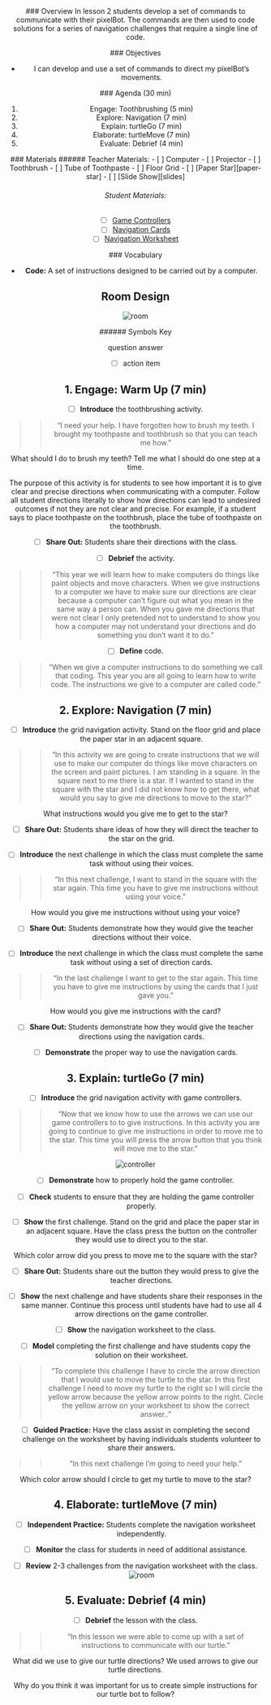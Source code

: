 <header class='header' title='pixelBotGo' subtitle='Lesson 02'/>

<notable>
<iconp src='/icons/activity.png'>### Overview</iconp>
In lesson 2 students develop a set of commands to communicate with their pixelBot. The commands are then used to code solutions for a series of navigation challenges that require a single line of code.

<iconp src='/icons/objectives.png'>### Objectives</iconp>
- I can develop and use a set of commands to direct my pixelBot’s movements.

<iconp src='/icons/agenda.png'>### Agenda (30 min)</iconp>

1. Engage: Toothbrushing (5 min)
1. Explore: Navigation (7 min)
1. Explain: turtleGo (7 min)
1. Elaborate: turtleMove (7 min)
1. Evaluate: Debrief (4 min)

<note>
<iconp src='/icons/materials.png'>### Materials</iconp>
###### Teacher Materials:
- [ ] Computer
- [ ] Projector
- [ ] Toothbrush
- [ ] Tube of Toothpaste
- [ ] Floor Grid
- [ ] [Paper Star][paper-star]
- [ ] [Slide Show][slides]

###### Student Materials:
- [ ] [Game Controllers][paper-controllers]
- [ ] [Navigation Cards][direction-cards]
- [ ] [Navigation Worksheet][worksheet]

<iconp src='/icons/vocab.png'>### Vocabulary</iconp>

- **Code:** A set of instructions designed to be carried out by a computer.

</note>

<pagebreak/>

## Room Design

![room](/images/layout-grid.png)

<note borderLeft='2px solid green' mt='2em'>
###### Symbols Key

<iconp ml='1.65em' type='question'>question</iconp>
<iconp ml='1.65em' type='answer'>answer</iconp>
- [ ] action item
</note>

<pagebreak/>


## 1. Engage: Warm Up (7 min)
- [ ] **Introduce** the toothbrushing activity.
>> “I need your help. I have forgotten how to brush my teeth. I brought my toothpaste and toothbrush so that you can teach me how.”

<iconp type='question'>What should I do to brush my teeth? Tell me what I should do one step at a time.</iconp>

<note type='key' title='Key Points'>The purpose of this activity is for students to see how important it is to give clear and precise directions when communicating with a computer. Follow all student directions literally to show how directions can lead to undesired outcomes if not they are not clear and precise. For example, if a student says to place toothpaste on the toothbrush, place the tube of toothpaste on the toothbrush.</note>

- [ ] **Share Out:** Students share their directions with the class.

- [ ] **Debrief** the activity.
>> “This year we will learn how to make computers do things like paint objects and move characters. When we give instructions to a computer we have to make sure our directions are clear because a computer can’t figure out what you mean in the same way a person can. When you gave me directions that were not clear I only pretended not to understand to show you how a computer may not understand your directions and do something you don’t want it to do.”

- [ ] **Define** code.
>> “When we give a computer instructions to do something we call that coding. This year you are all going to learn how to write code. The instructions we give to a computer are called code.”

## 2. Explore: Navigation (7 min)
- [ ] **Introduce** the grid navigation activity. Stand on the floor grid and place the paper star in an adjacent square.
>> “In this activity we are going to create instructions that we will use to make our computer do things like move characters on the screen and paint pictures.
I am standing in a square. In the square next to me there is a star. If I wanted to stand in the square with the star and I did not know how to get there, what would you say to give me directions to move to the star?”

<iconp type='question'>What instructions would you give me to get to the star?</iconp>

- [ ] **Share Out:** Students share ideas of how they will direct the teacher to the star on the grid.

- [ ] **Introduce** the next challenge in which the class must complete the same task without using their voices.
>> “In this next challenge, I want to stand in the square with the star again. This time you have to give me instructions without using your voice.”

<iconp type='question'>How would you give me instructions without using your voice?</iconp>

- [ ] **Share Out:** Students demonstrate how they would give the teacher directions without their voice.

- [ ] **Introduce** the next challenge in which the class must complete the same task without using a set of direction cards.
>> “In the last challenge I want to get to the star again. This time you have to give me instructions by using the cards that I just gave you.”

<iconp type='question'>How would you give me instructions with the card?</iconp>

- [ ] **Share Out:** Students demonstrate how they would give the teacher directions using the navigation cards.

- [ ] **Demonstrate** the proper way to use the navigation cards.

## 3. Explain: turtleGo (7 min)
- [ ] **Introduce** the grid navigation activity with game controllers.
>> “Now that we know how to use the arrows we can use our game controllers to to give instructions. In this activity you are going to continue to give me instructions in order to move me to the star. This time you will press the arrow button that you think will move me to the star.”

<note>![controller](./images/game-controller.png)</note>

- [ ] **Demonstrate** how to properly hold the game controller.

- [ ] **Check** students to ensure that they are holding the game controller properly.

- [ ] **Show** the first challenge. Stand on the grid and place the paper star in an adjacent square. Have the class press the button on the controller they would use to direct you to the star.

<iconp type='question'>Which color arrow did you press to move me to the square with the star?</iconp>

- [ ] **Share Out:** Students share out the button they would press to give the teacher directions.

- [ ] **Show** the next challenge and have students share their responses in the same manner. Continue this process until students have had to use all 4 arrow directions on the game controller.

- [ ] **Show** the navigation worksheet to the class.

- [ ] **Model** completing the first challenge and have students copy the solution on their worksheet.
>> “To complete this challenge I have to circle the arrow direction that I would use to move the turtle to the star. In this first challenge I need to move my turtle to the right so I will circle the yellow arrow because the yellow arrow points to the right. Circle the yellow arrow on your worksheet to show the correct answer..”

- [ ] **Guided Practice:** Have the class assist in completing the second challenge on the worksheet by having individuals students volunteer to share their answers.
>> “In this next challenge I’m going to need your help.”

<iconp type='question'>Which color arrow should I circle to get my turtle to move to the star?</iconp>


## 4. Elaborate: turtleMove (7 min)
- [ ] **Independent Practice:** Students complete the navigation worksheet independently.

- [ ] **Monitor** the class for students in need of additional assistance.

- [ ] **Review** 2-3 challenges from the navigation worksheet with the class.
![room](./images/worksheet.png)

## 5. Evaluate: Debrief (4 min)
- [ ] **Debrief** the lesson with the class.
>> “In this lesson we were able to come up with a set of instructions to communicate with our turtle.”

<iconp type='question'>What did we use to give our turtle directions?</iconp>
<iconp type='answer'>We used arrows to give our turtle directions.</iconp>

<iconp type='question'>Why do you think it was important for us to create simple instructions for our turtle bot to follow?</iconp>

</notable>

[slides]: https://drive.google.com/open?id=1Ff8QsgmBG1q5Pa-Kq14IPe-3HArs8f7EAW73lxKFVBk
[paper-star]: https://drive.google.com/open?id=0B48_2vIyABioYThreXZIU3d5ckU
[paper-controllers]: https://drive.google.com/open?id=0B48_2vIyABioZ0Mzd3J5aURHMTg
[direction-cards]: https://drive.google.com/open?id=0B48_2vIyABioTDhLa1RYaDVzalE
[worksheet]: https://drive.google.com/open?id=0B48_2vIyABioOGZFVEgzc0d4cFE

